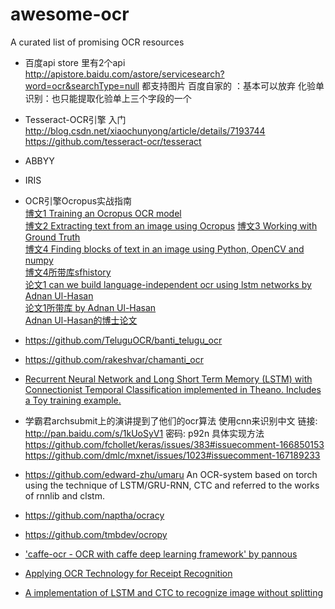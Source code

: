 # awesome-ocr
 A curated list of promising OCR resources


* 百度api store 里有2个api
http://apistore.baidu.com/astore/servicesearch?word=ocr&searchType=null
都支持图片
百度自家的 ：基本可以放弃
化验单识别：也只能提取化验单上三个字段的一个
* Tesseract-OCR引擎 入门                     
http://blog.csdn.net/xiaochunyong/article/details/7193744             
https://github.com/tesseract-ocr/tesseract             
* ABBYY         
* IRIS                 
* OCR引擎Ocropus实战指南              
[博文1 Training an Ocropus OCR model ](http://www.danvk.org/2015/01/11/training-an-ocropus-ocr-model.html)          
[博文2  Extracting text from an image using Ocropus](http://www.danvk.org/2015/01/09/extracting-text-from-an-image-using-ocropus.html)   [博文3 Working with Ground Truth ](https://github.com/tmbdev/ocropy/wiki/Working-with-Ground-Truth)                         
[博文4 Finding blocks of text in an image using Python, OpenCV and numpy](http://www.danvk.org/2015/01/07/finding-blocks-of-text-in-an-image-using-python-opencv-and-numpy.html)                
[博文4所带库sfhistory](https://github.com/danvk/sfhistory)                              
[论文1 can we build language-independent ocr using lstm networks by Adnan Ul-Hasan](https://www.google.co.jp/url?sa=t&rct=j&q=&esrc=s&source=web&cd=1&cad=rja&uact=8&ved=0ahUKEwjS4uDg1Y3MAhUDn6YKHe-YAqcQFggbMAA&url=http%3A%2F%2Fdl.acm.org%2Fcitation.cfm%3Fid%3D2505394&usg=AFQjCNHvV9kiHl181IaXAUC1zZLkd2LFdg)                  
[论文1所带库 by Adnan Ul-Hasan](https://github.com/tmbdev/ocropy)              
[Adnan Ul-Hasan的博士论文](https://github.com/wanghaisheng/awesome-ocr/raw/master/papers/Generic%20Text%20Recognition%20using%20Long%20Short-Term%20Memory%20Networks-PhD_Thesis_Ul-Hasan.pdf)            

* https://github.com/TeluguOCR/banti_telugu_ocr     
* https://github.com/rakeshvar/chamanti_ocr
* [ Recurrent Neural Network and Long Short Term Memory (LSTM) with Connectionist Temporal Classification implemented in Theano. Includes a Toy training example. ](https://github.com/rakeshvar/rnn_ctc )
* 学霸君archsubmit上的演讲提到了他们的ocr算法 使用cnn来识别中文 链接: http://pan.baidu.com/s/1kUoSyV1 密码: p92n
具体实现方法
https://github.com/fchollet/keras/issues/383#issuecomment-166850153
https://github.com/dmlc/mxnet/issues/1023#issuecomment-167189233
* https://github.com/edward-zhu/umaru
An OCR-system based on torch using the technique of LSTM/GRU-RNN, CTC and referred to the works of rnnlib and clstm.
* https://github.com/naptha/ocracy
* https://github.com/tmbdev/ocropy      
* ['caffe-ocr - OCR with caffe deep learning framework' by pannous ](https://github.com/pannous/caffe-ocr)     
* [Applying OCR Technology for Receipt Recognition](http://pan.baidu.com/s/1qXQBQiC)        
* [ A implementation of LSTM and CTC to recognize image without splitting ](https://github.com/aaron-xichen/cnn-lstm-ctc)

